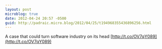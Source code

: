 ```yaml
---
layout: post
microblog: true
date: 2012-04-24 20:57 -0500
guid: http://padraic.micro.blog/2012/04/25/t194968355436896256.html
---
```

A case that could turn software industry on its head [http://t.co/OV7qY089](http://t.co/OV7qY089)
